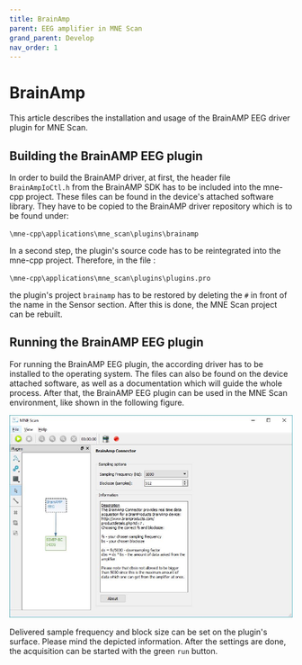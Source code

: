 ```yaml
---
title: BrainAmp
parent: EEG amplifier in MNE Scan
grand_parent: Develop
nav_order: 1
---
```

# BrainAmp

This article describes the installation and usage of the BrainAMP EEG driver plugin for MNE Scan.

## Building the BrainAMP EEG plugin

In order to build the BrainAMP driver, at first, the header file `BrainAmpIoCtl.h` from the BrainAMP SDK has to be included into the mne-cpp project. These files can be found in the device's attached software library. They have to be copied to the BrainAMP driver repository which is to be found under:

`\mne-cpp\applications\mne_scan\plugins\brainamp`

In a second step, the plugin's source code has to be reintegrated into the mne-cpp project. Therefore, in the file :

`\mne-cpp\applications\mne_scan\plugins\plugins.pro`

the plugin's project `brainamp` has to be restored by deleting the `#` in front of the name in the Sensor section. After this is done, the MNE Scan project can be rebuilt.

## Running the BrainAMP EEG plugin

For running the BrainAMP EEG plugin, the according driver has to be installed to the operating system. The files can also be found on the device attached software, as well as a documentation which will guide the whole process. After that, the BrainAMP EEG plugin can be used in the MNE Scan environment, like shown in the following figure.

![](../../images/BrainAMP_GUI.jpg "The GUI of the gUSBamp EEG plugin.")

Delivered sample frequency and block size can be set on the plugin's surface. Please mind the depicted information. After the settings are done, the acquisition can be started with the green `run` button.
